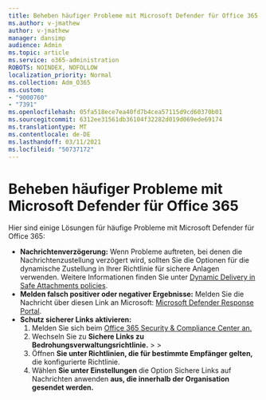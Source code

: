 ```yaml
---
title: Beheben häufiger Probleme mit Microsoft Defender für Office 365
ms.author: v-jmathew
author: v-jmathew
manager: dansimp
audience: Admin
ms.topic: article
ms.service: o365-administration
ROBOTS: NOINDEX, NOFOLLOW
localization_priority: Normal
ms.collection: Adm_O365
ms.custom:
- "9000760"
- "7391"
ms.openlocfilehash: 05fa518ece7ea40fd7b4cea57115d9cd60370b01
ms.sourcegitcommit: 6312ee31561db36104f32282d019d069ede69174
ms.translationtype: MT
ms.contentlocale: de-DE
ms.lasthandoff: 03/11/2021
ms.locfileid: "50737172"
---
```

# <a name="fix-common-problems-with-microsoft-defender-for-office-365"></a>Beheben häufiger Probleme mit Microsoft Defender für Office 365

Hier sind einige Lösungen für häufige Probleme mit Microsoft Defender für Office 365:

- **Nachrichtenverzögerung:** Wenn Probleme auftreten, bei denen die Nachrichtenzustellung verzögert  wird, sollten Sie die Optionen für die dynamische Zustellung in Ihrer Richtlinie für sichere Anlagen verwenden. Weitere Informationen finden Sie unter [Dynamic Delivery in Safe Attachments policies](https://go.microsoft.com/fwlink/?linkid=2094106).
- **Melden falsch positiver oder negativer Ergebnisse:** Melden Sie die Nachricht über diesen Link an Microsoft: [Microsoft Defender Response Portal](https://go.microsoft.com/fwlink/?linkid=2092835).
- **Schutz sicherer Links aktivieren:**
    1. Melden Sie sich beim [Office 365 Security & Compliance Center an.](https://go.microsoft.com/fwlink/p/?linkid=2077143)
    2. Wechseln Sie zu **Sichere Links zu Bedrohungsverwaltungsrichtlinie.**  >    >  
    3. Öffnen **Sie unter Richtlinien, die für bestimmte Empfänger gelten,** die konfigurierte Richtlinie.
    4. Wählen **Sie unter Einstellungen** die Option Sichere Links auf Nachrichten anwenden **aus, die innerhalb der Organisation gesendet werden.**
